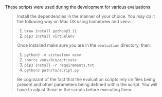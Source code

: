 These scripts were used during the development for various evaluations
> Install the dependencies in the manner of your choice. You may do it the following way on Mac OS using homebrew and venv:
> 1. `brew install python@3.11`
> 2. `pip3 install virtualenv`
> 
> Once installed make sure you are in the `evaluation` directory, then:
> 1. `python3 -m virtualenv venv`
> 2. `source venv/bin/activate`
> 3. `pip3 install -r requirements.txt`
> 4. `python3 path/to/script.py`
> 
> Be cognizant of the fact that the evaluation scripts rely on files being present and other
parameters being defined within the script. You will have to adjust those in the scripts
before executing them.
